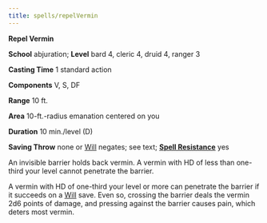 ```yaml
---
title: spells/repelVermin
---
```

 **Repel Vermin**

**School** abjuration; **Level** bard 4, cleric 4, druid 4, ranger 3

**Casting Time** 1 standard action

**Components** V, S, DF

**Range** 10 ft.

**Area** 10-ft.-radius emanation centered on you

**Duration** 10 min./level (D)

**Saving Throw** none or [Will](../combat.md#_will) negates; see text; **[Spell Resistance](../glossary.md#_spell-resistance)** yes

An invisible barrier holds back vermin. A vermin with HD of less than one-third your level cannot penetrate the barrier.

A vermin with HD of one-third your level or more can penetrate the barrier if it succeeds on a [Will](../combat.md#_will) save. Even so, crossing the barrier deals the vermin 2d6 points of damage, and pressing against the barrier causes pain, which deters most vermin.


